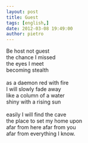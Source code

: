 ```yaml
---
layout: post
title: Guest
tags: [english,]
date: 2012-03-08 19:49:00
author: pietro
---
```

Be host not guest<br/>the chance I missed<br/>the eyes I meet<br/>becoming stealth<br/><br/>as a daemon red with fire<br/>I will slowly fade away<br/>like a column of a water<br/>shiny with a rising sun<br/><br/>easily I will find the cave<br/>the place to set my home upon<br/>afar from here afar from you<br/>afar from everything I know.
